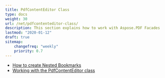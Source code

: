 ```yaml
---
title: PdfContentEditor Class
type: docs
weight: 30
url: /net/pdfcontenteditor-class/
description: This section explains how to work with Aspose.PDF Facades using PdfContentEditor Class.
lastmod: "2020-01-12"
draft: true
sitemap:
    changefreq: "weekly"
    priority: 0.7
---
```


- [How to create Nested Bookmarks](/pdf/net/how-to-create-nested-bookmarks/)
- [Working with the PdfContentEditor class](/pdf/net/working-with-the-pdfcontenteditor-class/)